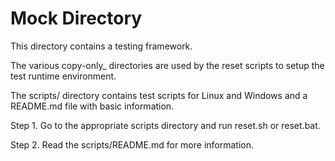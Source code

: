 # Mock Directory

This directory contains a testing framework.

The various copy-only_ directories are used by the reset scripts to setup the test runtime environment.

The scripts/ directory contains test scripts for Linux and Windows and a README.md file with basic information.

Step 1. Go to the appropriate scripts directory and run reset.sh or reset.bat.

Step 2. Read the scripts/README.md for more information.
